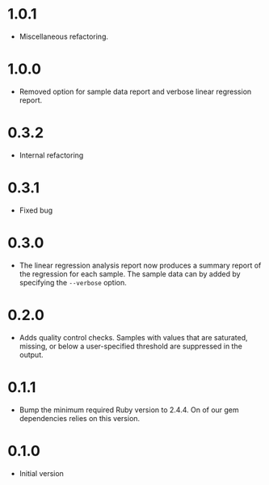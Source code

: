 # 1.0.1

* Miscellaneous refactoring.

# 1.0.0

* Removed option for sample data report and verbose linear regression report.

# 0.3.2

* Internal refactoring

# 0.3.1

* Fixed bug

# 0.3.0

* The linear regression analysis report now produces a summary report of the
  regression for each sample. The sample data can by added by specifying the
  `--verbose` option.

# 0.2.0

* Adds quality control checks. Samples with values that are saturated,
  missing, or below a user-specified threshold are suppressed in the output.

# 0.1.1

* Bump the minimum required Ruby version to 2.4.4. On of our gem dependencies
  relies on this version.

# 0.1.0

* Initial version
